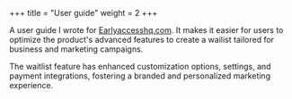 +++
title = "User guide"
weight = 2
+++



A user guide I wrote for [Earlyaccesshq.com](https://www.earlyaccesshq.com/resources/guide/how-to-create-a-waitlist-page). It makes it easier for users to optimize the product's advanced features to create a wailist tailored for business and marketing campaigns. 

The waitlist feature has enhanced customization options, settings, and payment integrations, fostering a branded and personalized marketing experience.



